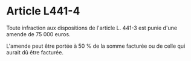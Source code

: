 # Article L441-4

Toute infraction aux dispositions de l'article L. 441-3 est punie d'une amende de 75 000 euros.

L'amende peut être portée à 50 % de la somme facturée ou de celle qui aurait dû être facturée.
